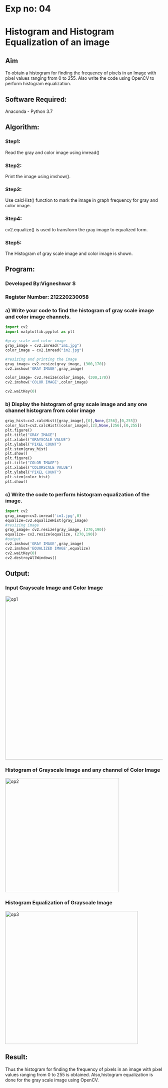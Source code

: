 # Exp no: 04
# Histogram and Histogram Equalization of an image
## Aim
To obtain a histogram for finding the frequency of pixels in an Image with pixel values ranging from 0 to 255. Also write the code using OpenCV to perform histogram equalization.

## Software Required:
Anaconda - Python 3.7

## Algorithm:
### Step1: 
Read the gray and color image using imread() 


### Step2:
Print the image using imshow().

### Step3:
Use calcHist() function to mark the image in graph frequency for gray and color image.

### Step4:
cv2.equalize() is used to transform the gray image to equalized form.

### Step5:
The Histogram of gray scale image and color image is shown.

## Program:
### Developed By:Vigneshwar S
### Register Number: 212220230058

### a) Write your code to find the histogram of gray scale image and color image channels.
```python
import cv2
import matplotlib.pyplot as plt 

#gray scale and color image  
gray_image = cv2.imread("im1.jpg")
color_image = cv2.imread("im2.jpg")

#resizing and printing the image 
gray_image= cv2.resize(gray_image, (300,170))
cv2.imshow('GRAY IMAGE',gray_image)

color_image= cv2.resize(color_image, (300,170))
cv2.imshow('COLOR IMAGE',color_image)

cv2.waitKey(0)
```

### b) Display the histogram of gray scale image and any one channel histogram from color image
```python
gray_hist=cv2.calcHist([gray_image],[0],None,[256],[0,255])
color_hist=cv2.calcHist([color_image],[2],None,[256],[0,255])
plt.figure()
plt.title("GRAY IMAGE")
plt.xlabel("GRAYSCALE VALUE")
plt.ylabel("PIXEL COUNT")
plt.stem(gray_hist)
plt.show()
plt.figure()
plt.title("COLOR IMAGE")
plt.xlabel("COLORSCALE VALUE")
plt.ylabel("PIXEL COUNT")
plt.stem(color_hist)
plt.show()
```

### c) Write the code to perform histogram equalization of the image. 
```python
import cv2
gray_image=cv2.imread('im1.jpg',0)
equalize=cv2.equalizeHist(gray_image)
#resizing image 
gray_image= cv2.resize(gray_image, (270,190))
equalize= cv2.resize(equalize, (270,190))
#output
cv2.imshow('GRAY IMAGE',gray_image)
cv2.imshow('EQUALIZED IMAGE',equalize)
cv2.waitKey(0)
cv2.destroyAllWindows()
```
## Output:

### Input Grayscale Image and Color Image



<img width="522" alt="op1" src="https://user-images.githubusercontent.com/77089276/165307415-d36193df-05e6-4275-a1c3-664148466f72.PNG">



### Histogram of Grayscale Image and any channel of Color Image


<img width="364" alt="op2" src="https://user-images.githubusercontent.com/77089276/165307430-655aba65-1cb7-4bbc-9273-7df07ac588ab.PNG">




### Histogram Equalization of Grayscale Image

<img width="424" alt="op3" src="https://user-images.githubusercontent.com/77089276/165307452-3424914f-9ed8-4750-8cfa-e2947bd2b597.PNG">


## Result: 
Thus the histogram for finding the frequency of pixels in an image with pixel values ranging from 0 to 255 is obtained. Also,histogram equalization is done for the gray scale image using OpenCV.
